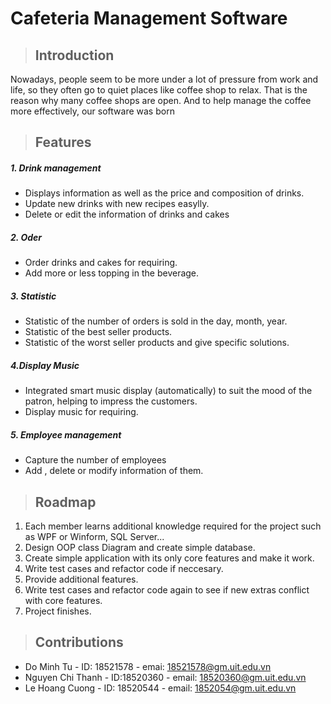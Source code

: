 # Cafeteria Management Software

> ## Introduction

Nowadays, people seem to be more under a lot of pressure from work and life, so they often go to quiet places like coffee shop to relax. That is the reason why many coffee shops are open. And to help manage the coffee more effectively, our software was born  


> ## Features

##### 1. Drink management
- Displays information as well as the price and composition of drinks.
- Update new drinks with new recipes easylly.
- Delete or edit the information of drinks and cakes
##### 2. Oder
- Order drinks and cakes for requiring.
- Add more or less topping in the beverage.
##### 3. Statistic
- Statistic of the number of orders is sold in the day, month, year.
- Statistic of the best seller products.
- Statistic of the worst seller products and give specific solutions.
##### 4.Display Music
- Integrated smart music display (automatically) to suit the mood of the patron, helping to impress the customers.
- Display music for requiring.
##### 5. Employee management
- Capture the number of employees
- Add , delete or modify information of them.

> ## Roadmap

1. Each member learns additional knowledge required for the project such as WPF or Winform, SQL Server...
2. Design OOP class Diagram and create simple database.
3. Create simple application with its only core features and make it work.
4. Write test cases and refactor code if neccesary.
5. Provide additional features.
6. Write test cases and refactor code again to see if new extras conflict with core features.
7. Project finishes.


> ## Contributions

 - Do Minh Tu - ID: 18521578 - emai: <18521578@gm.uit.edu.vn>
 - Nguyen Chi Thanh - ID:18520360 - email: <18520360@gm.uit.edu.vn>
 - Le Hoang Cuong - ID: 18520544 - email: <1852054@gm.uit.edu.vn>

